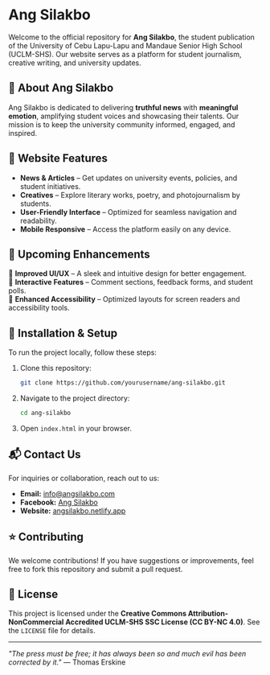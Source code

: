 # Ang Silakbo 

Welcome to the official repository for **Ang Silakbo**, the student publication of the University of Cebu Lapu-Lapu and Mandaue Senior High School (UCLM-SHS). Our website serves as a platform for student journalism, creative writing, and university updates.

## 🌟 About Ang Silakbo
Ang Silakbo is dedicated to delivering **truthful news** with **meaningful emotion**, amplifying student voices and showcasing their talents. Our mission is to keep the university community informed, engaged, and inspired.

## 📌 Website Features

- **News & Articles** – Get updates on university events, policies, and student initiatives.
- **Creatives** – Explore literary works, poetry, and photojournalism by students.
- **User-Friendly Interface** – Optimized for seamless navigation and readability.
- **Mobile Responsive** – Access the platform easily on any device.

## 🚀 Upcoming Enhancements

🔹 **Improved UI/UX** – A sleek and intuitive design for better engagement.  
🔹 **Interactive Features** – Comment sections, feedback forms, and student polls.  
🔹 **Enhanced Accessibility** – Optimized layouts for screen readers and accessibility tools.

## 🔧 Installation & Setup
To run the project locally, follow these steps:

1. Clone this repository:
   ```sh
   git clone https://github.com/yourusername/ang-silakbo.git
   ```
2. Navigate to the project directory:
   ```sh
   cd ang-silakbo
   ```
3. Open `index.html` in your browser.

## 📬 Contact Us
For inquiries or collaboration, reach out to us:

- **Email:** [info@angsilakbo.com](mailto:angsilakbo@gmail.com)
- **Facebook:** [Ang Silakbo](https://www.facebook.com/AngSilakboUCLM/)
- **Website:** [angsilakbo.netlify.app](https://angsilakbo.netlify.app/Chat%20Request.html)

## ⭐ Contributing
We welcome contributions! If you have suggestions or improvements, feel free to fork this repository and submit a pull request.

## 📜 License
This project is licensed under the **Creative Commons Attribution-NonCommercial Accredited UCLM-SHS SSC License (CC BY-NC 4.0)**. See the `LICENSE` file for details.

---

*"The press must be free; it has always been so and much evil has been corrected by it."* — Thomas Erskine
